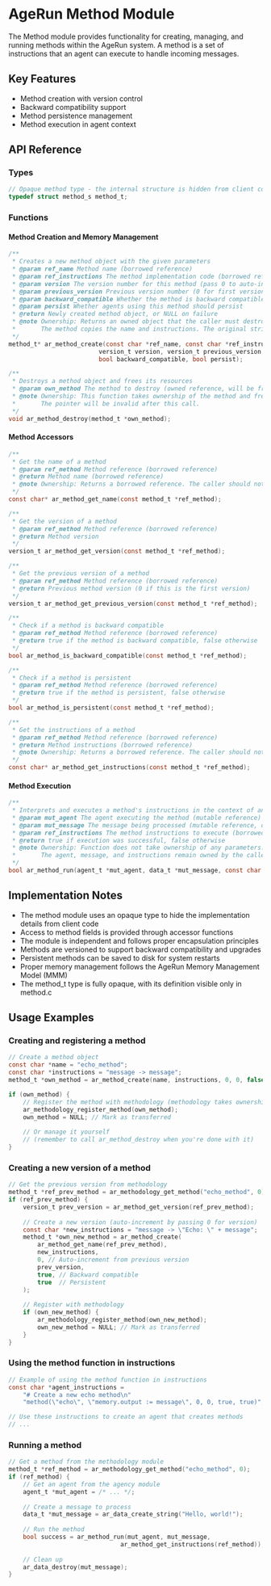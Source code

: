 # AgeRun Method Module

The Method module provides functionality for creating, managing, and running methods within the AgeRun system. A method is a set of instructions that an agent can execute to handle incoming messages.

## Key Features

- Method creation with version control
- Backward compatibility support
- Method persistence management
- Method execution in agent context

## API Reference

### Types

```c
// Opaque method type - the internal structure is hidden from client code
typedef struct method_s method_t;
```

### Functions

#### Method Creation and Memory Management

```c
/**
 * Creates a new method object with the given parameters
 * @param ref_name Method name (borrowed reference)
 * @param ref_instructions The method implementation code (borrowed reference)
 * @param version The version number for this method (pass 0 to auto-increment from previous_version)
 * @param previous_version Previous version number (0 for first version)
 * @param backward_compatible Whether the method is backward compatible
 * @param persist Whether agents using this method should persist
 * @return Newly created method object, or NULL on failure
 * @note Ownership: Returns an owned object that the caller must destroy with ar_method_destroy.
 *       The method copies the name and instructions. The original strings remain owned by the caller.
 */
method_t* ar_method_create(const char *ref_name, const char *ref_instructions, 
                         version_t version, version_t previous_version, 
                         bool backward_compatible, bool persist);

/**
 * Destroys a method object and frees its resources
 * @param own_method The method to destroy (owned reference, will be freed)
 * @note Ownership: This function takes ownership of the method and frees it.
 *       The pointer will be invalid after this call.
 */
void ar_method_destroy(method_t *own_method);
```

#### Method Accessors

```c
/**
 * Get the name of a method
 * @param ref_method Method reference (borrowed reference)
 * @return Method name (borrowed reference)
 * @note Ownership: Returns a borrowed reference. The caller should not free the result.
 */
const char* ar_method_get_name(const method_t *ref_method);

/**
 * Get the version of a method
 * @param ref_method Method reference (borrowed reference)
 * @return Method version
 */
version_t ar_method_get_version(const method_t *ref_method);

/**
 * Get the previous version of a method
 * @param ref_method Method reference (borrowed reference)
 * @return Previous method version (0 if this is the first version)
 */
version_t ar_method_get_previous_version(const method_t *ref_method);

/**
 * Check if a method is backward compatible
 * @param ref_method Method reference (borrowed reference)
 * @return true if the method is backward compatible, false otherwise
 */
bool ar_method_is_backward_compatible(const method_t *ref_method);

/**
 * Check if a method is persistent
 * @param ref_method Method reference (borrowed reference)
 * @return true if the method is persistent, false otherwise
 */
bool ar_method_is_persistent(const method_t *ref_method);

/**
 * Get the instructions of a method
 * @param ref_method Method reference (borrowed reference)
 * @return Method instructions (borrowed reference)
 * @note Ownership: Returns a borrowed reference. The caller should not free the result.
 */
const char* ar_method_get_instructions(const method_t *ref_method);
```

#### Method Execution

```c
/**
 * Interprets and executes a method's instructions in the context of an agent
 * @param mut_agent The agent executing the method (mutable reference)
 * @param mut_message The message being processed (mutable reference, ownership remains with the caller)
 * @param ref_instructions The method instructions to execute (borrowed reference)
 * @return true if execution was successful, false otherwise
 * @note Ownership: Function does not take ownership of any parameters.
 *       The agent, message, and instructions remain owned by the caller.
 */
bool ar_method_run(agent_t *mut_agent, data_t *mut_message, const char *ref_instructions);
```

## Implementation Notes

- The method module uses an opaque type to hide the implementation details from client code
- Access to method fields is provided through accessor functions
- The module is independent and follows proper encapsulation principles
- Methods are versioned to support backward compatibility and upgrades
- Persistent methods can be saved to disk for system restarts
- Proper memory management follows the AgeRun Memory Management Model (MMM)
- The method_t type is fully opaque, with its definition visible only in method.c

## Usage Examples

### Creating and registering a method

```c
// Create a method object
const char *name = "echo_method";
const char *instructions = "message -> message";
method_t *own_method = ar_method_create(name, instructions, 0, 0, false, false);

if (own_method) {
    // Register the method with methodology (methodology takes ownership)
    ar_methodology_register_method(own_method);
    own_method = NULL; // Mark as transferred
    
    // Or manage it yourself 
    // (remember to call ar_method_destroy when you're done with it)
}
```

### Creating a new version of a method

```c
// Get the previous version from methodology
method_t *ref_prev_method = ar_methodology_get_method("echo_method", 0);
if (ref_prev_method) {
    version_t prev_version = ar_method_get_version(ref_prev_method);
    
    // Create a new version (auto-increment by passing 0 for version)
    const char *new_instructions = "message -> \"Echo: \" + message";
    method_t *own_new_method = ar_method_create(
        ar_method_get_name(ref_prev_method),
        new_instructions,
        0, // Auto-increment from previous version
        prev_version,
        true, // Backward compatible
        true  // Persistent
    );
    
    // Register with methodology
    if (own_new_method) {
        ar_methodology_register_method(own_new_method);
        own_new_method = NULL; // Mark as transferred
    }
}
```

### Using the method function in instructions

```c
// Example of using the method function in instructions
const char *agent_instructions = 
    "# Create a new echo method\n"
    "method(\"echo\", \"memory.output := message\", 0, 0, true, true)";

// Use these instructions to create an agent that creates methods
// ...
```

### Running a method

```c
// Get a method from the methodology module
method_t *ref_method = ar_methodology_get_method("echo_method", 0);
if (ref_method) {
    // Get an agent from the agency module
    agent_t *mut_agent = /* ... */;
    
    // Create a message to process
    data_t *mut_message = ar_data_create_string("Hello, world!");
    
    // Run the method
    bool success = ar_method_run(mut_agent, mut_message, 
                               ar_method_get_instructions(ref_method));
                               
    // Clean up
    ar_data_destroy(mut_message);
}
```